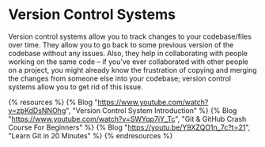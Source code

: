 # Version Control Systems

Version control systems allow you to track changes to your codebase/files over time. They allow you to go back to some previous version of the codebase without any issues. Also, they help in collaborating with people working on the same code – if you’ve ever collaborated with other people on a project, you might already know the frustration of copying and merging the changes from someone else into your codebase; version control systems allow you to get rid of this issue.

{% resources %}
  {% Blog "https://www.youtube.com/watch?v=zbKdDsNNOhg", "Version Control System Introduction" %}
  {% Blog "https://www.youtube.com/watch?v=SWYqp7iY_Tc", "Git & GitHub Crash Course For Beginners" %}
  {% Blog "https://youtu.be/Y9XZQO1n_7c?t=21", "Learn Git in 20 Minutes" %}
{% endresources %}
